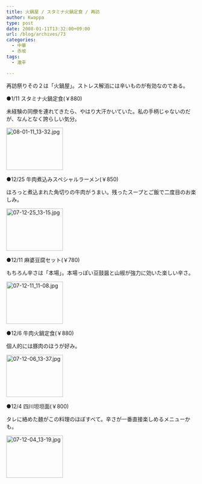 ```yaml
---
title: 火鍋屋 / スタミナ火鍋定食 / 再訪
author: Kwappa
type: post
date: 2008-01-11T13:32:00+09:00
url: /blog/archives/73
categories:
  - 中華
  - 赤坂
tags:
  - 激辛

---
```

再訪祭りその２は「火鍋屋」。ストレス解消には辛いものが有効なのである。
  
●1/11 スタミナ火鍋定食(￥880)
  
未経験の同僚を連れてきたら、やはり大汗かいていた。私の手柄じゃないのだが、なんとなく誇らしい気分。
  
<a href="http://akasakalunch.up.seesaa.net/image/08-01-11_13-32.jpg" target="_blank" rel="noopener noreferrer"><img src="http://akasakalunch.up.seesaa.net/image/08-01-11_13-32-thumbnail2.jpg" border="0" alt="08-01-11_13-32.jpg" width="150" height="112" /></a>
  
●12/25 牛肉煮込みスペシャルラーメン(￥850)
  
ほろっと煮込まれた角切りの牛肉がうまい。残ったスープとご飯で二度目のお楽しみ。
  
<a href="http://akasakalunch.up.seesaa.net/image/07-12-25_13-15.jpg" target="_blank" rel="noopener noreferrer"><img src="http://akasakalunch.up.seesaa.net/image/07-12-25_13-15-thumbnail2.jpg" border="0" alt="07-12-25_13-15.jpg" width="150" height="112" /></a>
  
●12/11 麻婆豆腐セット(￥780)
  
もちろん辛さは「本場」。本場っぽい豆鼓醤と山椒が強力に効いた楽しい辛さ。
  
<a href="http://akasakalunch.up.seesaa.net/image/07-12-11_11-08.jpg" target="_blank" rel="noopener noreferrer"><img src="http://akasakalunch.up.seesaa.net/image/07-12-11_11-08-thumbnail2.jpg" border="0" alt="07-12-11_11-08.jpg" width="150" height="112" /></a>
  
●12/6 牛肉火鍋定食(￥880)
  
個人的には豚肉のほうが好み。
  
<a href="http://akasakalunch.up.seesaa.net/image/07-12-06_13-37.jpg" target="_blank" rel="noopener noreferrer"><img src="http://akasakalunch.up.seesaa.net/image/07-12-06_13-37-thumbnail2.jpg" border="0" alt="07-12-06_13-37.jpg" width="150" height="112" /></a>
  
●12/4 四川坦坦面(￥800)
  
タレに絡めた麺がこの料理のほぼすべて。辛さが一番直接楽しめるメニューかも。
  
<a href="http://akasakalunch.up.seesaa.net/image/07-12-04_13-19.jpg" target="_blank" rel="noopener noreferrer"><img src="http://akasakalunch.up.seesaa.net/image/07-12-04_13-19-thumbnail2.jpg" border="0" alt="07-12-04_13-19.jpg" width="150" height="112" /></a>
